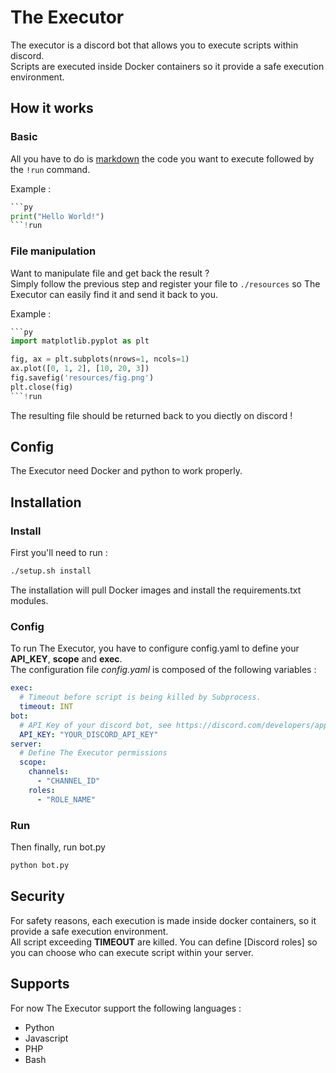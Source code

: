 # The Executor

The executor is a discord bot that allows you to execute scripts within discord. \
Scripts are executed inside Docker containers so it provide a safe execution environment.

## How it works

### Basic
All you have to do is [markdown](https://support.discord.com/hc/fr/articles/210298617-Bases-de-la-mise-en-forme-de-texte-Markdown-mise-en-forme-du-chat-gras-italique-soulign%C3%A9-) the code you want to execute followed by the `!run` command.

Example :
```py
```py
print("Hello World!")
```!run
```

### File manipulation

Want to manipulate file and get back the result ? \
Simply follow the previous step and register your file to `./resources` so The Executor can easily find it and send it back to you.

Example : 
```py
```py
import matplotlib.pyplot as plt

fig, ax = plt.subplots(nrows=1, ncols=1)
ax.plot([0, 1, 2], [10, 20, 3])
fig.savefig('resources/fig.png')
plt.close(fig)
```!run
```

The resulting file should be returned back to you diectly on discord ! 


## Config

The Executor need Docker and python to work properly.

## Installation

### Install

First you'll need to run :
```sh
./setup.sh install
```

The installation will pull Docker images and install the requirements.txt modules.

### Config

To run The Executor, you have to configure config.yaml to define your **API_KEY**, **scope** and **exec**. \
The configuration file *config.yaml* is composed of the following variables :

```yaml
exec:
  # Timeout before script is being killed by Subprocess.
  timeout: INT
bot:
  # API Key of your discord bot, see https://discord.com/developers/applications
  API_KEY: "YOUR_DISCORD_API_KEY"
server:
  # Define The Executor permissions
  scope:
    channels:
      - "CHANNEL_ID"
    roles:
      - "ROLE_NAME"
```

### Run
Then finally, run bot.py
```py
python bot.py
```

## Security

For safety reasons, each execution is made inside docker containers, so it provide a safe execution environment. \
All script exceeding **TIMEOUT** are killed. You can define [Discord roles] so you can choose who can execute script within your server.

## Supports
For now The Executor support the following languages :
  - Python
  - Javascript
  - PHP
  - Bash

